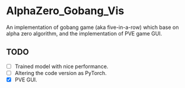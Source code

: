 # AlphaZero_Gobang_Vis

An implementation of gobang game (aka five-in-a-row) which base on alpha zero algorithm, and the implementation of PVE game GUI.

## TODO

- [ ] Trained model with nice performance.
- [ ] Altering the code version as PyTorch.
- [x] PVE GUI.
